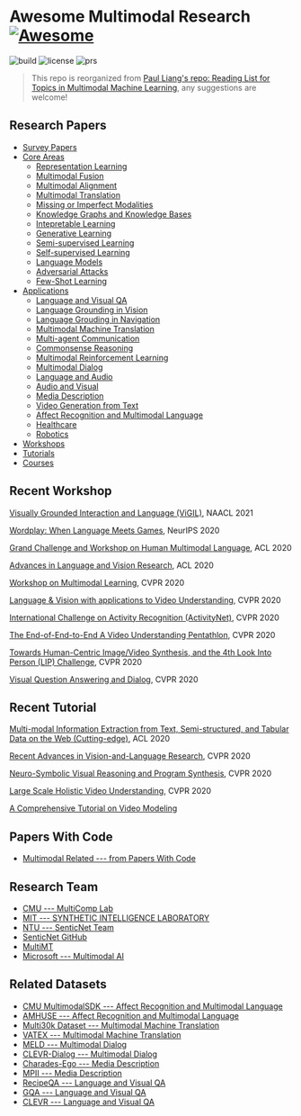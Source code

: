 # Awesome Multimodal Research [![Awesome](https://cdn.rawgit.com/sindresorhus/awesome/d7305f38d29fed78fa85652e3a63e154dd8e8829/media/badge.svg)](https://github.com/sindresorhus/awesome)

![build](https://img.shields.io/badge/build-passing-brightgreen.svg)
![license](https://img.shields.io/badge/License-MIT-brightgreen.svg)
![prs](https://img.shields.io/badge/PRs-welcome-brightgreen.svg)

> This repo is reorganized from [Paul Liang's repo: Reading List for Topics in Multimodal Machine Learning](https://github.com/pliang279/awesome-multimodal-ml), any suggestions are welcome! 


## Research Papers

* [Survey Papers](https://github.com/Eurus-Holmes/Awesome-Multimodal-Research/tree/master/papers/Survey-Papers)
* [Core Areas](https://github.com/Eurus-Holmes/Awesome-Multimodal-Research/tree/master/papers/Core-Areas)
  * [Representation Learning](https://github.com/Eurus-Holmes/Awesome-Multimodal-Research/tree/master/papers/Core-Areas/Representation-Learning)
  * [Multimodal Fusion](https://github.com/Eurus-Holmes/Awesome-Multimodal-Research/tree/master/papers/Core-Areas/Multimodal-Fusion)
  * [Multimodal Alignment](https://github.com/Eurus-Holmes/Awesome-Multimodal-Research/tree/master/papers/Core-Areas/Multimodal-Alignment)
  * [Multimodal Translation](https://github.com/Eurus-Holmes/Awesome-Multimodal-Research/tree/master/papers/Core-Areas/Multimodal-Translation)
  * [Missing or Imperfect Modalities](https://github.com/Eurus-Holmes/Awesome-Multimodal-Research/tree/master/papers/Core-Areas/Missing-or-Imperfect-Modalities)
  * [Knowledge Graphs and Knowledge Bases](https://github.com/Eurus-Holmes/Awesome-Multimodal-Research/tree/master/papers/Core-Areas/Knowledge-Graphs-and-Knowledge-Bases)
  * [Intepretable Learning](https://github.com/Eurus-Holmes/Awesome-Multimodal-Research/tree/master/papers/Core-Areas/Intepretable-Learning)
  * [Generative Learning](https://github.com/Eurus-Holmes/Awesome-Multimodal-Research/tree/master/papers/Core-Areas/Generative-Learning)
  * [Semi-supervised Learning](https://github.com/Eurus-Holmes/Awesome-Multimodal-Research/tree/master/papers/Core-Areas/Semi-supervised-Learning)
  * [Self-supervised Learning](https://github.com/Eurus-Holmes/Awesome-Multimodal-Research/tree/master/papers/Core-Areas/Self-supervised-Learning)
  * [Language Models](https://github.com/Eurus-Holmes/Awesome-Multimodal-Research/tree/master/papers/Core-Areas/Language-Models)
  * [Adversarial Attacks](https://github.com/Eurus-Holmes/Awesome-Multimodal-Research/tree/master/papers/Core-Areas/Adversarial-Attacks)
  * [Few-Shot Learning](https://github.com/Eurus-Holmes/Awesome-Multimodal-Research/tree/master/papers/Core-Areas/Few-Shot-Learning)
* [Applications](https://github.com/Eurus-Holmes/Awesome-Multimodal-Research/tree/master/papers/Applications)
  * [Language and Visual QA](https://github.com/Eurus-Holmes/Awesome-Multimodal-Research/tree/master/papers/Applications/Language-and-Visual-QA)
  * [Language Grounding in Vision](https://github.com/Eurus-Holmes/Awesome-Multimodal-Research/tree/master/papers/Applications/Language-Grounding-in-Vision)
  * [Language Grouding in Navigation](https://github.com/Eurus-Holmes/Awesome-Multimodal-Research/tree/master/papers/Applications/Language-Grouding-in-Navigation)
  * [Multimodal Machine Translation](https://github.com/Eurus-Holmes/Awesome-Multimodal-Research/tree/master/papers/Applications/Multimodal-Machine-Translation)
  * [Multi-agent Communication](https://github.com/Eurus-Holmes/Awesome-Multimodal-Research/tree/master/papers/Applications/Multi-agent-Communication)
  * [Commonsense Reasoning](https://github.com/Eurus-Holmes/Awesome-Multimodal-Research/tree/master/papers/Applications/Commonsense-Reasoning)
  * [Multimodal Reinforcement Learning](https://github.com/Eurus-Holmes/Awesome-Multimodal-Research/tree/master/papers/Applications/Multimodal-Reinforcement-Learning)
  * [Multimodal Dialog](https://github.com/Eurus-Holmes/Awesome-Multimodal-Research/tree/master/papers/Applications/Multimodal-Dialog)
  * [Language and Audio](https://github.com/Eurus-Holmes/Awesome-Multimodal-Research/tree/master/papers/Applications/Language-and-Audio)
  * [Audio and Visual](https://github.com/Eurus-Holmes/Awesome-Multimodal-Research/tree/master/papers/Applications/Audio-and-Visual)
  * [Media Description](https://github.com/Eurus-Holmes/Awesome-Multimodal-Research/tree/master/papers/Applications/Media-Description)
  * [Video Generation from Text](https://github.com/Eurus-Holmes/Awesome-Multimodal-Research/tree/master/papers/Applications/Video-Generation-from-Text)
  * [Affect Recognition and Multimodal Language](https://github.com/Eurus-Holmes/Awesome-Multimodal-Research/tree/master/papers/Applications/Affect-Recognition-and-Multimodal-Language)
  * [Healthcare](https://github.com/Eurus-Holmes/Awesome-Multimodal-Research/tree/master/papers/Applications/Healthcare)
  * [Robotics](https://github.com/Eurus-Holmes/Awesome-Multimodal-Research/tree/master/papers/Applications/Robotics)
* [Workshops](https://github.com/Eurus-Holmes/Awesome-Multimodal-Research/tree/master/workshops)
* [Tutorials](https://github.com/Eurus-Holmes/Awesome-Multimodal-Research/tree/master/tutorials)
* [Courses](https://github.com/Eurus-Holmes/Awesome-Multimodal-Research/tree/master/courses)


## Recent Workshop

[Visually Grounded Interaction and Language (ViGIL)](https://vigilworkshop.github.io/), NAACL 2021

[Wordplay: When Language Meets Games](https://wordplay-workshop.github.io/), NeurIPS 2020

[Grand Challenge and Workshop on Human Multimodal Language](http://multicomp.cs.cmu.edu/acl2020multimodalworkshop/), ACL 2020

[Advances in Language and Vision Research](https://alvr-workshop.github.io/), ACL 2020

[Workshop on Multimodal Learning](https://mul-workshop.github.io/), CVPR 2020

[Language & Vision with applications to Video Understanding](https://languageandvision.github.io/), CVPR 2020

[International Challenge on Activity Recognition (ActivityNet)](http://activity-net.org/challenges/2020/), CVPR 2020

[The End-of-End-to-End A Video Understanding Pentathlon](https://www.robots.ox.ac.uk/~vgg/challenges/video-pentathlon/), CVPR 2020

[Towards Human-Centric Image/Video Synthesis, and the 4th Look Into Person (LIP) Challenge](https://vuhcs.github.io/), CVPR 2020

[Visual Question Answering and Dialog](https://visualqa.org/workshop), CVPR 2020


## Recent Tutorial

[Multi-modal Information Extraction from Text, Semi-structured, and Tabular Data on the Web (Cutting-edge)](https://sites.google.com/view/acl-2020-multi-modal-ie), ACL 2020

[Recent Advances in Vision-and-Language Research](https://rohit497.github.io/Recent-Advances-in-Vision-and-Language-Research/), CVPR 2020

[Neuro-Symbolic Visual Reasoning and Program Synthesis](http://nscv.csail.mit.edu/), CVPR 2020

[Large Scale Holistic Video Understanding](https://holistic-video-understanding.github.io/tutorials/cvpr2020.html), CVPR 2020

[A Comprehensive Tutorial on Video Modeling](https://cvpr20-video.mxnet.io/)



## Papers With Code

  - [Multimodal Related --- from Papers With Code](https://paperswithcode.com/search?q=multimodal)


## Research Team
  - [CMU --- MultiComp Lab](http://multicomp.cs.cmu.edu/)
  - [MIT --- SYNTHETIC INTELLIGENCE LABORATORY](http://synthintel.org/)
  - [NTU --- SenticNet Team](http://sentic.net/)
  - [SenticNet GitHub](https://github.com/SenticNet)
  - [MultiMT](https://multimt.github.io/)
  - [Microsoft --- Multimodal AI](https://multimodalai.azurewebsites.net/)
  

## Related Datasets

  - [CMU MultimodalSDK --- Affect Recognition and Multimodal Language](https://github.com/A2Zadeh/CMU-MultimodalSDK)
  - [AMHUSE --- Affect Recognition and Multimodal Language](http://amhuse.phuselab.di.unimi.it/)
  - [Multi30k Dataset --- Multimodal Machine Translation](https://github.com/multi30k/dataset)
  - [VATEX --- Multimodal Machine Translation](http://vatex.org/main/index.html)
  - [MELD --- Multimodal Dialog](https://affective-meld.github.io/)
  - [CLEVR-Dialog --- Multimodal Dialog](https://github.com/satwikkottur/clevr-dialog)
  - [Charades-Ego --- Media Description](https://allenai.org/plato/charades/)
  - [MPII --- Media Description](https://www.mpi-inf.mpg.de/departments/computer-vision-and-machine-learning/research/vision-and-language/mpii-movie-description-dataset/)
  - [RecipeQA --- Language and Visual QA](https://hucvl.github.io/recipeqa/)
  - [GQA --- Language and Visual QA](https://cs.stanford.edu/people/dorarad/gqa/)
  - [CLEVR --- Language and Visual QA](https://github.com/facebookresearch/clevr-dataset-gen)
